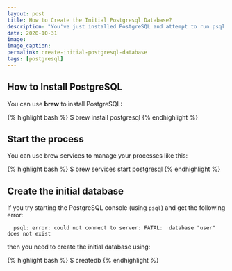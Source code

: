 ```yaml
---
layout: post
title: How to Create the Initial Postgresql Database?
description: "You've just installed PostgreSQL and attempt to run psql and get the following error: FATAL:  database 'user' does not exist. Here's how to fix that"
date: 2020-10-31
image:
image_caption:
permalink: create-initial-postgresql-database
tags: [postgresql]
---
```


## How to Install PostgreSQL

You can use **brew** to install PostgreSQL:

{% highlight bash %}
  $ brew install postgresql
{% endhighlight %}

## Start the process

You can use brew services to manage your processes like this:

{% highlight bash %}
  $ brew services start postgresql
{% endhighlight %}

## Create the initial database

If you try starting the PostgreSQL console (using `psql`) and get the following error:

```
  psql: error: could not connect to server: FATAL:  database "user" does not exist
```

then you need to create the initial database using:

{% highlight bash %}
  $ createdb
{% endhighlight %}
